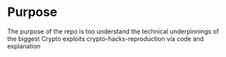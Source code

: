 # Purpose

The purpose of the repo is too understand the technical underpinnings of the biggest Crypto exploits crypto-hacks-reproduction via code and explanation

